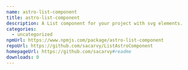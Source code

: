 ```yaml
---
name: astro-list-component
title: astro-list-component
description: A List component for your project with svg elements.
categories:
  - uncategorized
npmUrl: https://www.npmjs.com/package/astro-list-component
repoUrl: https://github.com/sacarvy/ListAstroComponent
homepageUrl: https://github.com/sacarvy#readme
downloads: 0
---
```

